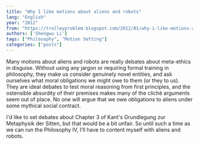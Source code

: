 ```yaml
---
title: "Why I like motions about aliens and robots"
lang: "English"
year: "2012"
from: "https://trolleyproblem.blogspot.com/2012/01/why-i-like-motions-about-aliens-and.html"
authors: ['Shengwu Li']
tags: ["Philosophy", "Motion Setting"]
categories: ["posts"]
---
```


Many motions about aliens and robots are really debates about meta-ethics in disguise.  Without using any jargon or requiring formal training in philosophy, they make us consider genuinely novel entities, and ask ourselves what moral obligations we might owe to them (or they to us).  They are ideal debates to test moral reasoning from first principles, and the ostensible absurdity of their premises makes many of the cliché arguments seem out of place.  No one will argue that we owe obligations to aliens under some mythical social contract.

I'd like to set debates about Chapter 3 of Kant's Grundlegung zur Metaphysik der Sitten, but that would be a bit unfair.  So until such a time as we can run the Philosophy IV, I'll have to content myself with aliens and robots. 
